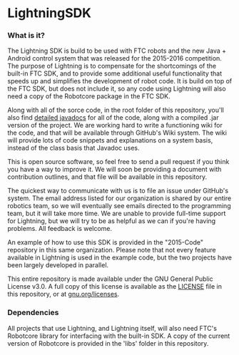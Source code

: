 # LightningSDK

### What is it?

The Lightning SDK is build to be used with FTC robots and the new Java + Android control system that was released for the 2015-2016 competition. The purpose of Lightning is to compensate for the shortcomings of the built-in FTC SDK, and to provide some additional useful functionality that speeds up and simplifies the development of robot code. It is build on top of the FTC SDK, but does not include it, so any code using Lightning will also need a copy of the Robotcore package in the FTC SDK.

Along with all of the sorce code, in the root folder of this repository, you'll also find [detailed javadocs](javadoc) for all of the code, along with a compiled .jar version of the project. We are working hard to write a functioning wiki for the code, and that will be available through GitHub's Wiki system. The wiki will provide lots of code snippets and explanations on a system basis, instead of the class basis that Javadoc uses.

This is open source software, so feel free to send a pull request if you think you have a way to improve it. We will soon be providing a document with contribution outlines, and that file will be available in this repository. 

The quickest way to communicate with us is to file an issue under GitHub's system. The email address listed for our organization is shared by our entire robotics team, so we will eventually see emails directed to the programming team, but it will take more time. We are unable to provide full-time support for Lightning, but we will try to be as helpful as we can if you're having problems. All feedback is welcome.

An example of how to use this SDK is provided in the "2015-Code" repository in this same organization. Please note that not every feature available in Lightning is used in the example code, but the two projects have been largely developed in parallel.

This entire repository is made available under the GNU General Public License v3.0. A full copy of this license is available as the [LICENSE](LICENSE) file in this repository, or at [gnu.org/licenses](http://www.gnu.org/licenses/).

### Dependencies

All projects that use Lightning, and Lightning itself, will also need FTC's Robotcore library for interfacing with the built-in SDK. A copy of the current version of Robotcore is provided in the 'libs' folder in this repository.
